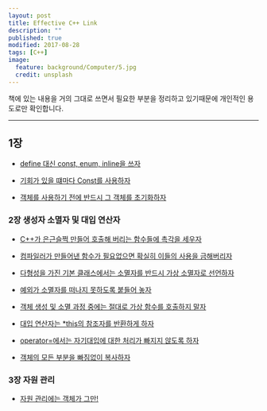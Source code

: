 ```yaml
---
layout: post
title: Effective C++ Link
description: ""
published: true
modified: 2017-08-28
tags: [C++]
image:
  feature: background/Computer/5.jpg
  credit: unsplash
---
```


책에 있는 내용을 거의 그대로 쓰면서 필요한 부분을 정리하고 있기때문에 개인적인 용도로만 확인합니다.

---

## 1장

- [define 대신 const, enum, inline을 쓰자](https://github.com/YujinJung/yujinjung.github.io/blob/master/_posts/cpp/2017-07-05-EffectiveCpp_Chapter1.md)

- [기회가 있을 떄마다 Const를 사용하자](https://github.com/YujinJung/yujinjung.github.io/blob/master/_posts/cpp/2017-07-05-EffectiveCpp_Chapter1.md#기회가-있을-때마다-const를-사용하자)

- [객체를 사용하기 전에 반드시 그 객체를 초기화하자](https://github.com/YujinJung/yujinjung.github.io/blob/master/_posts/cpp/2017-07-05-EffectiveCpp_Chapter1.md#객체를-사용하기-전에-반드시-그-객체를-초기화하자)

### 2장 생성자 소멸자 및 대입 연산자

- [C++가 은근슬쩍 만들어 호출해 버리는 함수들에 촉각을 세우자](https://github.com/UjinJung/ujinjung.github.io/blob/master/_posts/cpp/2017-08-26-EffectiveCpp_5.md)

- [컴파일러가 만들어낸 함수가 필요없으면 확실히 이들의 사용을 금해버리자	
](https://github.com/UjinJung/ujinjung.github.io/blob/master/_posts/cpp/2017-08-28-EffectiveCpp_6.md)

- [다형성을 가진 기본 클래스에서는 소멸자를 반드시 가상 소멸자로 선언하자
](https://github.com/UjinJung/ujinjung.github.io/blob/master/_posts/cpp/2017-08-28-EffectiveCpp_7.md)

- [예외가 소멸자를 떠나지 못하도록 붙들어 놓자
](https://github.com/UjinJung/ujinjung.github.io/blob/master/_posts/cpp/2017-08-28-EffectiveCpp_8.md)

- [객체 생성 및 소멸 과정 중에는 절대로 가상 함수를 호출하지 말자](https://github.com/UjinJung/ujinjung.github.io/blob/master/_posts/cpp/2017-08-28-EffectiveCpp_9.md)

- [대입 연산자는 *this의 참조자를 반환하게 하자](https://github.com/UjinJung/ujinjung.github.io/blob/master/_posts/cpp/2017-08-28-EffectiveCpp_10.md)

- [operator=에서는 자기대입에 대한 처리가 빠지지 않도록 하자](https://github.com/UjinJung/ujinjung.github.io/blob/master/_posts/cpp/2017-08-28-EffectiveCpp_11.md)

- [객체의 모든 부분을 빠짐없이 복사하자](https://github.com/UjinJung/ujinjung.github.io/blob/master/_posts/cpp/2017-08-28-EffectiveCpp_12.md)

### 3장 자원 관리

- [자원 관리에는 객체가 그만!](https://github.com/UjinJung/ujinjung.github.io/blob/master/_posts/cpp/2017-08-28-EffectiveCpp_13.md)
